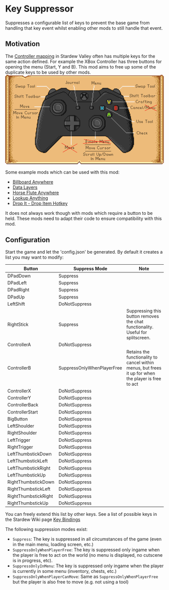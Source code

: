 # Key Suppressor

Suppresses a configurable list of keys to prevent the base game from handling that key event whilst enabling other mods to still handle that event.

## Motivation

The [Controller mapping](https://stardewcommunitywiki.com/Controls) in Stardew Valley often has multiple keys for the same action defined. For example the XBox Controller has three buttons for opening the menu (Start, Y and B). This mod aims to free up some of the duplicate keys to be used by other mods.
![Controller Scheme](controller.png)

Some example mods which can be used with this mod:
- [Billboard Anywhere](https://www.nexusmods.com/stardewvalley/mods/492)
- [Data Layers](https://www.nexusmods.com/stardewvalley/mods/1691)
- [Horse Flute Anywhere](https://www.nexusmods.com/stardewvalley/mods/7500)
- [Lookup Anything](https://www.nexusmods.com/stardewvalley/mods/541)
- [Drop It - Drop Item Hotkey](https://www.nexusmods.com/stardewvalley/mods/7971)

It does not always work though with mods which require a button to be held. These mods need to adapt their code to ensure compatibility with this mod.

## Configuration

Start the game and let the 'config.json' be generated. By default it creates a list you may want to modify:

| Button               | Suppress Mode              | Note |
| -------------------- | -------------------------- | ---- |
| DPadDown             | Suppress                   |      |
| DPadLeft             | Suppress                   |      |
| DPadRight            | Suppress                   |      |
| DPadUp               | Suppress                   |      |
| LeftShift            | DoNotSuppress              |      |
| RightStick           | Suppress                   | Suppressing this button removes the chat functionality. Useful for splitscreen. |
| ControllerA          | DoNotSuppress              |      |
| ControllerB          | SuppressOnlyWhenPlayerFree | Retains the functionality to cancel within menus, but frees it up for when the player is free to act |
| ControllerX          | DoNotSuppress              |      |
| ControllerY          | DoNotSuppress              |      |
| ControllerBack       | DoNotSuppress              |      |
| ControllerStart      | DoNotSuppress              |      |
| BigButton            | DoNotSuppress              |      |
| LeftShoulder         | DoNotSuppress              |      |
| RightShoulder        | DoNotSuppress              |      |
| LeftTrigger          | DoNotSuppress              |      |
| RightTrigger         | DoNotSuppress              |      |
| LeftThumbstickDown   | DoNotSuppress              |      |
| LeftThumbstickLeft   | DoNotSuppress              |      |
| LeftThumbstickRight  | DoNotSuppress              |      |
| LeftThumbstickUp     | DoNotSuppress              |      |
| RightThumbstickDown  | DoNotSuppress              |      |
| RightThumbstickLeft  | DoNotSuppress              |      |
| RightThumbstickRight | DoNotSuppress              |      |
| RightThumbstickUp    | DoNotSuppress              |      |

You can freely extend this list by other keys. See a list of possible keys in the Stardew Wiki page [Key Bindings](https://stardewcommunitywiki.com/Modding:Player_Guide/Key_Bindings)

The following suppression modes exist:

- `Suppress`: The key is suppressed in all circumstances of the game (even in the main menu, loading screen, etc.)
- `SuppressOnlyWhenPlayerFree`: The key is suppressed only ingame when the player is free to act on the world (no menu is displayed, no cutscene is in progress, etc).
- `SuppressOnlyInMenu`: The key is suppressed only ingame when the player is currently in some menu (inventory, chests, etc.)
- `SuppressOnlyWhenPlayerCanMove`: Same as `SuppressOnlyWhenPlayerFree` but the player is also free to move (e.g. not using a tool)

